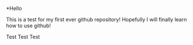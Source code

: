 *Hello

This is a test for my first ever github repository! Hopefully I will finally learn how to use github!

Test Test Test
